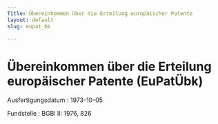 ```yaml
---
Title: Übereinkommen über die Erteilung europäischer Patente
layout: default
slug: eupat_bk

---
```


# Übereinkommen über die Erteilung europäischer Patente (EuPatÜbk)

Ausfertigungsdatum
:   1973-10-05

Fundstelle
:   BGBl II: 1976, 826

